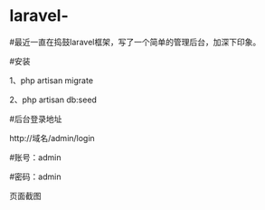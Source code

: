 # laravel-

#最近一直在捣鼓laravel框架，写了一个简单的管理后台，加深下印象。

#安装

1、php artisan migrate

2、php artisan db:seed

#后台登录地址

  http://域名/admin/login
  
#账号：admin

#密码：admin

页面截图



